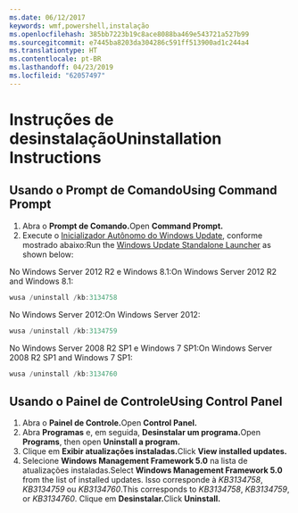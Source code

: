 ```yaml
---
ms.date: 06/12/2017
keywords: wmf,powershell,instalação
ms.openlocfilehash: 385bb7223b19c8ace8088ba469e543721a527b99
ms.sourcegitcommit: e7445ba8203da304286c591ff513900ad1c244a4
ms.translationtype: HT
ms.contentlocale: pt-BR
ms.lasthandoff: 04/23/2019
ms.locfileid: "62057497"
---
```

# <a name="uninstallation-instructions"></a><span data-ttu-id="8de6f-102">Instruções de desinstalação</span><span class="sxs-lookup"><span data-stu-id="8de6f-102">Uninstallation Instructions</span></span>

## <a name="using-command-prompt"></a><span data-ttu-id="8de6f-103">Usando o Prompt de Comando</span><span class="sxs-lookup"><span data-stu-id="8de6f-103">Using Command Prompt</span></span>
1.  <span data-ttu-id="8de6f-104">Abra o **Prompt de Comando.**</span><span class="sxs-lookup"><span data-stu-id="8de6f-104">Open **Command Prompt.**</span></span>
2.  <span data-ttu-id="8de6f-105">Execute o [Inicializador Autônomo do Windows Update](https://support.microsoft.com/en-us/kb/934307), conforme mostrado abaixo:</span><span class="sxs-lookup"><span data-stu-id="8de6f-105">Run the [Windows Update Standalone Launcher](https://support.microsoft.com/en-us/kb/934307) as shown below:</span></span>

<span data-ttu-id="8de6f-106">No Windows Server 2012 R2 e Windows 8.1:</span><span class="sxs-lookup"><span data-stu-id="8de6f-106">On Windows Server 2012 R2 and Windows 8.1:</span></span>
```powershell
wusa /uninstall /kb:3134758
```
<span data-ttu-id="8de6f-107">No Windows Server 2012:</span><span class="sxs-lookup"><span data-stu-id="8de6f-107">On Windows Server 2012:</span></span>
```powershell
wusa /uninstall /kb:3134759
```
<span data-ttu-id="8de6f-108">No Windows Server 2008 R2 SP1 e Windows 7 SP1:</span><span class="sxs-lookup"><span data-stu-id="8de6f-108">On Windows Server 2008 R2 SP1 and Windows 7 SP1:</span></span>
```powershell
wusa /uninstall /kb:3134760
```

## <a name="using-control-panel"></a><span data-ttu-id="8de6f-109">Usando o Painel de Controle</span><span class="sxs-lookup"><span data-stu-id="8de6f-109">Using Control Panel</span></span>
1.  <span data-ttu-id="8de6f-110">Abra o **Painel de Controle.**</span><span class="sxs-lookup"><span data-stu-id="8de6f-110">Open **Control Panel.**</span></span>
2.  <span data-ttu-id="8de6f-111">Abra **Programas** e, em seguida, **Desinstalar um programa.**</span><span class="sxs-lookup"><span data-stu-id="8de6f-111">Open **Programs**, then open **Uninstall a program.**</span></span>
3.  <span data-ttu-id="8de6f-112">Clique em **Exibir atualizações instaladas.**</span><span class="sxs-lookup"><span data-stu-id="8de6f-112">Click **View installed updates.**</span></span>
4.  <span data-ttu-id="8de6f-113">Selecione **Windows Management Framework 5.0** na lista de atualizações instaladas.</span><span class="sxs-lookup"><span data-stu-id="8de6f-113">Select **Windows Management Framework 5.0** from the list of installed updates.</span></span> <span data-ttu-id="8de6f-114">Isso corresponde à *KB3134758*, *KB3134759* ou *KB3134760*.</span><span class="sxs-lookup"><span data-stu-id="8de6f-114">This corresponds to *KB3134758*, *KB3134759*, or *KB3134760*.</span></span> <span data-ttu-id="8de6f-115">Clique em **Desinstalar.**</span><span class="sxs-lookup"><span data-stu-id="8de6f-115">Click **Uninstall.**</span></span>
